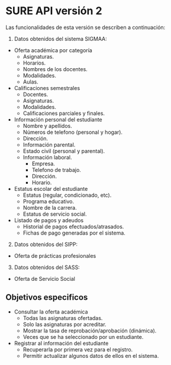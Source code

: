 # SURE API versión 2

Las funcionalidades de esta versión se describen a continuación:

1. Datos obtenidos del sistema SIGMAA:

- Oferta académica por categoría
    - Asignaturas.
    - Horarios.
    - Nombres de los docentes.
    - Modalidades.
    - Aulas.
- Calificaciones semestrales
    - Docentes.
    - Asignaturas.
    - Modalidades.
    - Calificaciones parciales y finales.
- Información personal del estudiante
    - Nombre y apellidos.
    - Números de telefono (personal y hogar).
    - Dirección.
    - Información parental.
    - Estado civil (personal y parental).
    - Información laboral.
        - Empresa.
        - Telefono de trabajo.
        - Dirección.
        - Horario.
- Estatus escolar del estudiante
    - Estatus (regular, condicionado, etc).
    - Programa educativo.
    - Nombre de la carrera.
    - Estatus de servicio social.
- Listado de pagos y adeudos
    - Historial de pagos efectuados/atrasados.
    - Fichas de pago generadas por el sistema.

2. Datos obtenidos del SIPP:

- Oferta de prácticas profesionales

3. Datos obtenidos del SASS:

- Oferta de Servicio Social

## Objetivos especificos

- Consultar la oferta académica
    - Todas las asignaturas ofertadas.
    - Solo las asignaturas por acreditar.
    - Mostrar la tasa de reprobación/aprobación (dinámica).
    - Veces que se ha seleccionado por un estudiante.
- Registrar al información del estudiante
    - Recuperarla por primera vez para el registro.
    - Permitir actualizar algunos datos de ellos en el sistema.
